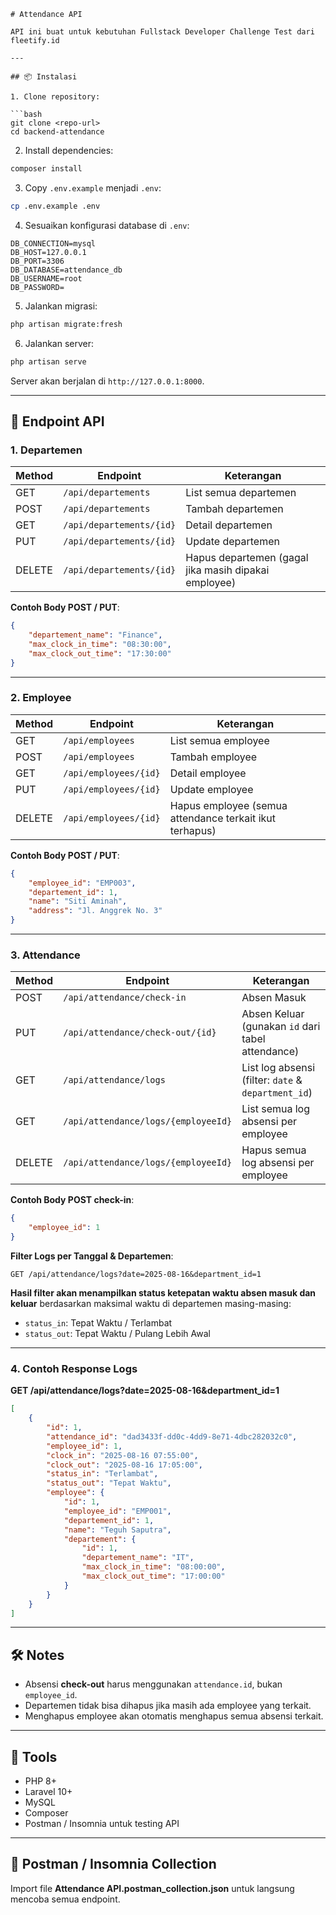 ````
# Attendance API

API ini buat untuk kebutuhan Fullstack Developer Challenge Test dari fleetify.id

---

## 📦 Instalasi

1. Clone repository:

```bash
git clone <repo-url>
cd backend-attendance
````

2. Install dependencies:

```bash
composer install
```

3. Copy `.env.example` menjadi `.env`:

```bash
cp .env.example .env
```

4. Sesuaikan konfigurasi database di `.env`:

```
DB_CONNECTION=mysql
DB_HOST=127.0.0.1
DB_PORT=3306
DB_DATABASE=attendance_db
DB_USERNAME=root
DB_PASSWORD=
```

5. Jalankan migrasi:

```bash
php artisan migrate:fresh
```

6. Jalankan server:

```bash
php artisan serve
```

Server akan berjalan di `http://127.0.0.1:8000`.

---

## 🔄 Endpoint API

### 1. Departemen

| Method | Endpoint                 | Keterangan                                           |
| ------ | ------------------------ | ---------------------------------------------------- |
| GET    | `/api/departements`      | List semua departemen                                |
| POST   | `/api/departements`      | Tambah departemen                                    |
| GET    | `/api/departements/{id}` | Detail departemen                                    |
| PUT    | `/api/departements/{id}` | Update departemen                                    |
| DELETE | `/api/departements/{id}` | Hapus departemen (gagal jika masih dipakai employee) |

**Contoh Body POST / PUT**:

```json
{
    "departement_name": "Finance",
    "max_clock_in_time": "08:30:00",
    "max_clock_out_time": "17:30:00"
}
```

---

### 2. Employee

| Method | Endpoint              | Keterangan                                              |
| ------ | --------------------- | ------------------------------------------------------- |
| GET    | `/api/employees`      | List semua employee                                     |
| POST   | `/api/employees`      | Tambah employee                                         |
| GET    | `/api/employees/{id}` | Detail employee                                         |
| PUT    | `/api/employees/{id}` | Update employee                                         |
| DELETE | `/api/employees/{id}` | Hapus employee (semua attendance terkait ikut terhapus) |

**Contoh Body POST / PUT**:

```json
{
    "employee_id": "EMP003",
    "departement_id": 1,
    "name": "Siti Aminah",
    "address": "Jl. Anggrek No. 3"
}
```

---

### 3. Attendance

| Method | Endpoint                            | Keterangan                                          |
| ------ | ----------------------------------- | --------------------------------------------------- |
| POST   | `/api/attendance/check-in`          | Absen Masuk                                         |
| PUT    | `/api/attendance/check-out/{id}`    | Absen Keluar (gunakan `id` dari tabel attendance)   |
| GET    | `/api/attendance/logs`              | List log absensi (filter: `date` & `department_id`) |
| GET    | `/api/attendance/logs/{employeeId}` | List semua log absensi per employee                 |
| DELETE | `/api/attendance/logs/{employeeId}` | Hapus semua log absensi per employee                |

**Contoh Body POST check-in**:

```json
{
    "employee_id": 1
}
```

**Filter Logs per Tanggal & Departemen**:

```
GET /api/attendance/logs?date=2025-08-16&department_id=1
```

**Hasil filter akan menampilkan status ketepatan waktu absen masuk dan keluar** berdasarkan maksimal waktu di departemen masing-masing:

-   `status_in`: Tepat Waktu / Terlambat
-   `status_out`: Tepat Waktu / Pulang Lebih Awal

---

### 4. Contoh Response Logs

**GET /api/attendance/logs?date=2025-08-16&department_id=1**

```json
[
    {
        "id": 1,
        "attendance_id": "dad3433f-dd0c-4dd9-8e71-4dbc282032c0",
        "employee_id": 1,
        "clock_in": "2025-08-16 07:55:00",
        "clock_out": "2025-08-16 17:05:00",
        "status_in": "Terlambat",
        "status_out": "Tepat Waktu",
        "employee": {
            "id": 1,
            "employee_id": "EMP001",
            "departement_id": 1,
            "name": "Teguh Saputra",
            "departement": {
                "id": 1,
                "departement_name": "IT",
                "max_clock_in_time": "08:00:00",
                "max_clock_out_time": "17:00:00"
            }
        }
    }
]
```

---

## 🛠 Notes

-   Absensi **check-out** harus menggunakan `attendance.id`, bukan `employee_id`.
-   Departemen tidak bisa dihapus jika masih ada employee yang terkait.
-   Menghapus employee akan otomatis menghapus semua absensi terkait.

---

## 🔧 Tools

-   PHP 8+
-   Laravel 10+
-   MySQL
-   Composer
-   Postman / Insomnia untuk testing API

---

## 📌 Postman / Insomnia Collection

Import file **Attendance API.postman_collection.json** untuk langsung mencoba semua endpoint.

```

```
